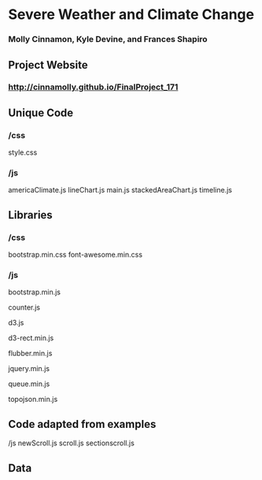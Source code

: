 # Severe Weather and Climate Change
### Molly Cinnamon, Kyle Devine, and Frances Shapiro

## Project Website
### <http://cinnamolly.github.io/FinalProject_171>

## Unique Code
### /css
style.css

### /js
americaClimate.js
lineChart.js
main.js
stackedAreaChart.js
timeline.js

## Libraries

### /css
bootstrap.min.css
font-awesome.min.css

### /js
bootstrap.min.js

counter.js

d3.js

d3-rect.min.js

flubber.min.js

jquery.min.js

queue.min.js

topojson.min.js

## Code adapted from examples

/js
 newScroll.js
 scroll.js
 sectionscroll.js

## Data



